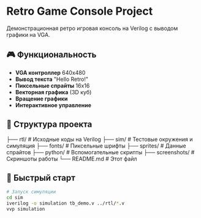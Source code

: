 # Retro Game Console Project

Демонстрационная ретро игровая консоль на Verilog с выводом графики на VGA.

## 🎮 Функциональность

- **VGA контроллер** 640x480
- **Вывод текста** "Hello Retro!" 
- **Пиксельные спрайты** 16x16
- **Векторная графика** (3D куб)
- **Вращение графики**
- **Интерактивное управление**

## 📁 Структура проекта
├── rtl/ # Исходные коды на Verilog
├── sim/ # Тестовые окружения и симуляция
├── fonts/ # Пиксельные шрифты
├── sprites/ # Данные спрайтов
├── python/ # Вспомогательные скрипты
├── screenshots/ # Скриншоты работы
└── README.md # Этот файл

## 🚀 Быстрый старт

```bash
# Запуск симуляции
cd sim
iverilog -o simulation tb_demo.v ../rtl/*.v
vvp simulation
